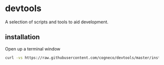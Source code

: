 # devtools
A selection of scripts and tools to aid development.
## installation
Open up a terminal window
```bash
curl -vs https://raw.githubusercontent.com/cogneco/devtools/master/install > install && chmod 755 install && ./install && wait; rm install
```
